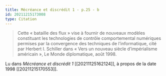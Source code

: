 ```yaml
---
title: Mécréance et discrédit 1 - p.25 - b
id: 20211215173008
type: Citation
---
```


> Cette « bataille des flux » vise à fournir de nouveaux modèles constituant les technologies de contrôle comportemental numériques permises par la convergence des techniques de l’informatique, cité par Herbert I. Schiller dans « Vers un nouveau siècle d’impérialisme américain », Le Monde diplomatique, août 1998.

Lu dans *Mécréance et discrédit 1* [[20211125162124]], à propos de la date 1998 [[20211215170553]].